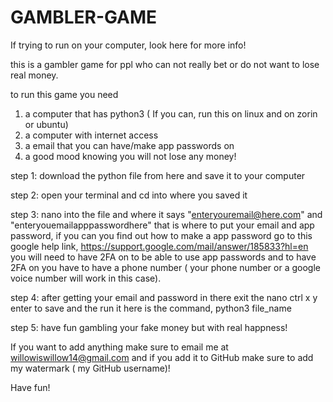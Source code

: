 # GAMBLER-GAME
If trying to run on your computer, look here for more info! 


this is a gambler game for ppl who can not really bet or do not want to lose real money.

to run this game you need 
1. a computer that has python3 ( If you can, run this on linux and on zorin or ubuntu)
2. a computer with internet access
3. a email that you can have/make app passwords on
4. a good mood knowing you will not lose any money!

step 1: download the python file from here and save it to your computer 

step 2: open your terminal and cd into where you saved it 

step 3: nano into the file and where it says "enteryouremail@here.com" and "enteryouemailapppasswordhere" that is where to put your email and app password, if you can you find out how to make a app password go to this google help link, https://support.google.com/mail/answer/185833?hl=en you will need to have 2FA on to be able to use app passwords and to have 2FA on you have to have a phone number ( your phone number or a google voice number will work in this case). 

step 4: after getting your email and password in there exit the nano ctrl x y enter to save and the run it here is the command, python3 file_name 

step 5: have fun gambling your fake money but with real happness!

If you want to add anything make sure to email me at willowiswillow14@gmail.com and if you add it to GitHub make sure to add my watermark ( my GitHub username)! 

Have fun!
